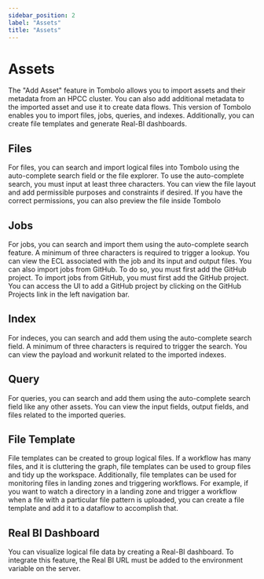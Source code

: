 ```yaml
---
sidebar_position: 2
label: "Assets"
title: "Assets"
---
```


# Assets

The "Add Asset" feature in Tombolo allows you to import assets and their metadata from an HPCC cluster. You can
also add additional metadata to the imported asset and use it to create data flows. This version of Tombolo
enables you to import files, jobs, queries, and indexes. Additionally, you can create file templates and
generate Real-BI dashboards.

## Files

For files, you can search and import logical files into Tombolo using the auto-complete search field or the
file explorer. To use the auto-complete search, you must input at least three characters. You can view the
file layout and add permissible purposes and constraints if desired. If you have the correct permissions,
you can also preview the file inside Tombolo

## Jobs

For jobs, you can search and import them using the auto-complete search feature. A minimum of three
characters is required to trigger a lookup. You can view the ECL associated with the job and its input and
output files. You can also import jobs from GitHub. To do so, you must first add the GitHub project. To
import jobs from GitHub, you must first add the GitHub project. You can access the UI to add a GitHub
project by clicking on the GitHub Projects link in the left navigation bar.

## Index

For indeces, you can search and add them using the auto-complete search field. A minimum of three characters
is required to trigger the search. You can view the payload and workunit related to the imported indexes.

## Query

For queries, you can search and add them using the auto-complete search field like any other assets. You can
view the input fields, output fields, and files related to the imported queries.

## File Template

File templates can be created to group logical files. If a workflow has many files, and it is cluttering the
graph, file templates can be used to group files and tidy up the workspace. Additionally, file templates can
be used for monitoring files in landing zones and triggering workflows. For example, if you want to watch a
directory in a landing zone and trigger a workflow when a file with a particular file pattern is uploaded,
you can create a file template and add it to a dataflow to accomplish that.

## Real BI Dashboard

You can visualize logical file data by creating a Real-BI dashboard. To integrate this feature, the Real BI
URL must be added to the environment variable on the server.
